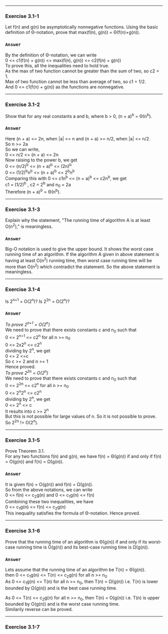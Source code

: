 ***
### Exercise 3.1-1
Let f(n) and g(n) be asymptotically nonnegative functions. Using the basic definition of Θ-notation, prove that max(f(n), g(n)) = Θ(f(n)+g(n)).
### `Answer`
By the definition of Θ-notation, we can write  
0 <= c1(f(n) + g(n)) <= max(f(n), g(n)) <= c2(f(n) + g(n))  
To prove this, all the inequalities need to hold true.  
As the max of two function cannot be greater than the sum of two, so c2 = 1.  
Max of two function cannot be less than average of two, so c1 = 1/2.  
And 0 <= c1(f(n) + g(n)) as the functions are nonnegative.  

***
### Exercise 3.1-2
Show that for any real constants a and b, where b > 0,
(n + a)<sup>b</sup> = Θ(n<sup>b</sup>).
### `Answer`
Here (n + a) <= 2n, when |a| <= n and (n + a) >= n/2, when |a| <= n/2.  
So n >= 2a  
So we can write,  
0 <= n/2 <= (n + a) <= 2n  
Now raising to the power b, we get  
0 <= (n/2)<sup>b</sup> <= (n + a)<sup>b</sup> <= (2n)<sup>b</sup>  
0 <= (1/2)<sup>b</sup>n<sup>b</sup> <= (n + a)<sup>b</sup> <= 2<sup>b</sup>n<sup>b</sup>  
Comparing this with 0 <= c1n<sup>b</sup> <= (n + a)<sup>b</sup> <= c2n<sup>b</sup>, we get  
c1 = (1/2)<sup>b</sup> , c2 = 2<sup>b</sup> and n<sub>0</sub> = 2a  
Therefore (n + a)<sup>b</sup> = Θ(n<sup>b</sup>).  

***
### Exercise 3.1-3
Explain why the statement, "The running time of algorithm A is at least O(n<sup>2</sup>)," is meaningless.
### `Answer`
Big-O notation is used to give the upper bound. It shows the worst case running time of an algorithm. If the algorithm A given in above statement is having at least O(n<sup>2</sup>) running time, then worst case running time will be more than O(n<sup>2</sup>) which contradict the statement. So the above statement is meaningless.  

***
### Exercise 3.1-4
Is 2<sup>n+1</sup> = O(2<sup>n</sup>)? Is 2<sup>2n</sup> = O(2<sup>n</sup>)?
### `Answer`
*To prove 2<sup>n+1</sup> = O(2<sup>n</sup>)*  
We need to prove that there exists constants c and n<sub>0</sub> such that  
0 <= 2<sup>n+1</sup> <= c2<sup>n</sup> for all n >= n<sub>0</sub>  
0 <= 2x2<sup>n</sup> <= c2<sup>n</sup>  
dividing by 2<sup>n</sup>, we get  
0 <= 2 <=c  
So c >= 2 and n >= 1  
Hence proved.  
*To prove 2<sup>2n</sup> = O(2<sup>n</sup>)*  
We need to prove that there exists constants c and n<sub>0</sub> such that  
0 <= 2<sup>2n</sup> <= c2<sup>n</sup> for all n >= n<sub>0</sub>  
0 <= 2<sup>n</sup>2<sup>n</sup> <= c2<sup>n</sup>  
dividing by 2<sup>n</sup>, we get  
0 <= 2<sup>n</sup> <= c    
It results into c >= 2<sup>n</sup>  
But this is not possible for large values of n. So it is not possible to prove. So 2<sup>2n</sup> != O(2<sup>n</sup>).

***
### Exercise 3.1-5
Prove Theorem 3.1.  
For any two functions f(n) and g(n), we have f(n) = Θ(g(n)) if and only if f(n) = O(g(n)) and f(n) = Ω(g(n)).
### `Answer`
It is given f(n) = O(g(n)) and f(n) = Ω(g(n)).  
So from the above notations, we can write  
0 <= f(n) <= c<sub>2</sub>g(n) and 0 <= c<sub>1</sub>g(n) <= f(n)  
Combining these two inequalities, we have  
0 <= c<sub>1</sub>g(n) <= f(n) <= c<sub>2</sub>g(n)  
This inequality satisfies the formula of Θ-notation.
Hence proved.

***
### Exercise 3.1-6
Prove that the running time of an algorithm is Θ(g(n)) if and only if its worst-case running time is O(g(n)) and its best-case running time is Ω(g(n)).
### `Answer`
Lets assume that the running time of an algorithm be T(n) = Θ(g(n)).  
then 0 <= c<sub>1</sub>g(n) <= T(n) <= c<sub>2</sub>g(n) for all n >= n<sub>0</sub>  
As 0 <= c<sub>1</sub>g(n) <= T(n) for all n >= n<sub>0</sub>, then T(n) = Ω(g(n)) i.e. T(n) is lower bounded by Ω(g(n)) and is the best case running time.  

As 0 <= T(n) <= c<sub>2</sub>g(n) for all n >= n<sub>0</sub>, then T(n) = O(g(n)) i.e. T(n) is upper bounded by O(g(n)) and is the worst case running time.  
Similarily reverse can be proved.

***
### Exercise 3.1-7

